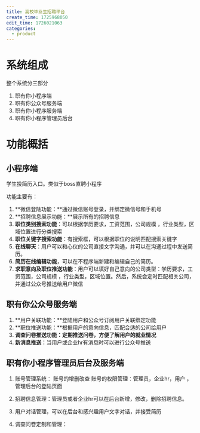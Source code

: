 ```yaml
---
title: 高校毕业生招聘平台
create_time: 1725968050
edit_time: 1726021063
categories:
  - product
---
```



# 系统组成

整个系统分三部分

1. 职有你小程序端
2. 职有你公众号服务端
3. 职有你小程序服务端
4. 职有你小程序管理员后台

# 功能概括

## 小程序端

学生投简历入口。类似于boss直聘小程序

功能主要有：

1.  **微信登陆功能：**通过微信账号登录，并绑定微信号和手机号
2.  **招聘信息展示功能：**展示所有的招聘信息
3.  **职位类别搜索功能**：可以根据学历要求，工资范围，公司规模 ，行业类型，区域位置进行分类搜索
4.  **职位关键字搜索功能**：有搜索框，可以根据职位的说明匹配搜索关键字
5.  **在线聊天**：用户可以和心仪的公司直接文字沟通，并可以在沟通过程中发送简历。
6.  **简历在线编辑功能**，可以在不程序端新建和编辑自己的简历。
7.  **求职意向及职位推送功能**：用户可以填好自己意向的公司类型：学历要求，工资范围，公司规模 ，行业类型，区域位置。然后，系统会定时匹配相关公司，并通过公众号推送给用户微信

## 职有你公众号服务端

1.  **用户关联功能：**登陆用户和公众号订阅用户关联绑定功能
2.  **职位推送功能：**根据用户的意向信息，匹配合适的公司给用户
3.  **调查问卷推送功能：定期推送问卷，方便了解用户的就业情况**
4.  **新消息推送**：当用户或企业hr有消息时可以进行公众号推送

## 职有你小程序管理员后台及服务端

1. 账号管理系统：
    账号的增删改查
    账号的权限管理：管理员，企业hr，用户 ，
    管理后台的登陆页面

2. 招聘信息管理：管理员或者企业hr可以在后台新增，修改，删除招聘信息。
3. 用户对话管理，可以在后台和感兴趣用户文字对话，并接受简历
4. 调查问卷定制和管理：
    
